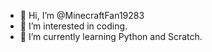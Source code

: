 - 👋 Hi, I’m @MinecraftFan19283
- 👀 I’m interested in coding.
- 🌱 I’m currently learning Python and Scratch.
